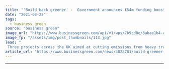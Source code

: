 ```yaml
---
title: "'Build back greener' -  Government announces £54m funding boost for electric trucks and hydrogen buses"
date: "2021-03-22"
tags: 
  - business green
source: "business green"
image_url: "https://www.businessgreen.com/api/v1/wps/7b9cd8e/8abae1b4-a77f-471e-aea5-457c5d08dc2b/1/Next-Gen-FCEV-Wrightbus-Red-White-Side-On-185x114.jpg"
image_fp: "/assets/img/post_thumbnails/113.jpg"
lead: "
 Three projects across the UK aimed at cutting emissions from heavy transport to share government-led funding ..."
article_url: "https://www.businessgreen.com/news/4028781/build-greener-government-announces-gbp54m-funding-boost-electric-trucks-hydrogen-buses"
---
```


---

